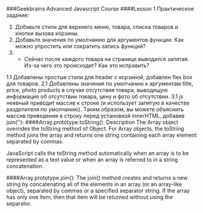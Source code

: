 ###Geekbrains Advanced Javascript Course 
####Lesson 1
Практическое задание:
1. Добавьте стили для верхнего меню, товара, списка товаров и кнопки вызова корзины.
2. Добавьте значения по умолчанию для аргументов функции. Как можно упростить или
сократить запись функций?
3. * Сейчас после каждого товара на странице выводится запятая. Из-за чего это происходит?
Как это исправить?
     
1.1 Добавлены простые стили для header с корзиной, добавлен flex box для товаров.
2.1 Добавлены значения по умолчанию к аргументам title, price, photo products в случае отсутствия товара, выводящую
информация об отсутствии товара, цену и фото об отсутствии.
3.1 js неявный приводит массив к строке (и использует запятую в качестве разделителя по умолчанию). 
Таким образом, вы можете объяснить массив приведения в строку перед установкой innerHTML, добавив join(''):
####Array.prototype.toString():
Description
The Array object overrides the toString method of Object. For Array objects, the toString method joins the array
and returns one string containing each array element separated by commas.

JavaScript calls the toString method automatically when an array is to be represented as a text value or when an 
array is referred to in a string concatenation.

####Array.prototype.join():
The join() method creates and returns a new string by 
concatenating all of the elements in an array (or an array-like object), separated by commas or a specified separator 
string. If the array has only one item, then that item will be returned without using the separator.


